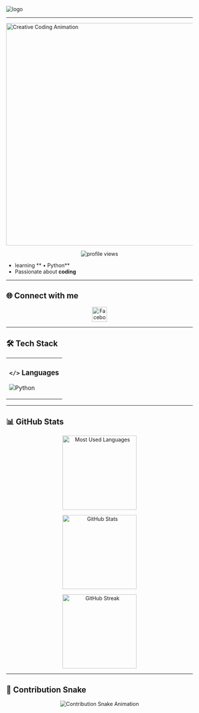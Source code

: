 ![logo](https://github.com/PySoumik/PySoumik/blob/main/github-header-image.png)

---

<img src="https://media.giphy.com/media/RbDKaczqWovIugyJmW/giphy.gif" width="600" alt="Creative Coding Animation" align="center" />


<p align="center">
  <img src="https://komarev.com/ghpvc/?username=PySoumik&label=👀%20Profile%20Views&color=0e75b6&style=flat" alt="profile views" />
</p>



-  learning ** • Python**
- Passionate about **coding**

---

## 🌐 Connect with me

<p align="center">
  <a href="https://fb.com/urte4u" target="_blank">
    <img src="https://raw.githubusercontent.com/rahuldkjain/github-profile-readme-generator/master/src/images/icons/Social/facebook.svg" alt="Facebook" height="40" width="40"/>
  </a>
</p>

---

## 🛠️ Tech Stack

<table align="center">
<tr>
<td>

### **`</>` Languages**
![Python](https://img.shields.io/badge/Python-Beginner-lightgrey)

</td>
</tr>
</table>

---

## 📊 GitHub Stats

<div align="center">

  <img 
    src="https://github-readme-stats.vercel.app/api/top-langs/?username=PySoumik&layout=compact&langs_count=6&bg_color=FFF9DB&text_color=5A3E00&title_color=F4B400&icon_color=FFD700" 
    alt="Most Used Languages" 
    height="200px"
  />

  <img 
    src="https://github-readme-stats.vercel.app/api?username=PySoumik&show_icons=true&count_private=true&include_all_commits=true&rank_icon=github&bg_color=FFF9DB&text_color=5A3E00&title_color=F4B400&icon_color=FFD700" 
    alt="GitHub Stats" 
    height="200px"
  />

  <img 
    src="https://github-readme-streak-stats-v2.vercel.app/?user=PySoumik&bg_color=FFF9DB&text_color=5A3E00&fire_color=F4B400&curr_streak_num=5A3E00&curr_streak_label=F4B400&side_labels=5A3E00" 
    alt="GitHub Streak"
    height="200px"
  />

</div>

---

## 🐍 Contribution Snake

<p align="center">
  <img src="https://github.com/PySoumik/PySoumik/blob/output/github-contribution-grid-snake.svg" alt="Contribution Snake Animation" />
</p>
